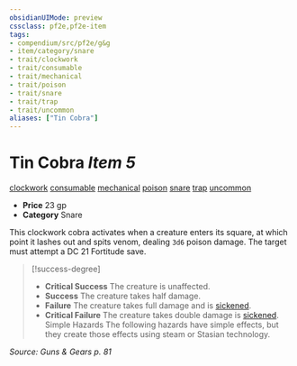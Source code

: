 ```yaml
---
obsidianUIMode: preview
cssclass: pf2e,pf2e-item
tags:
- compendium/src/pf2e/g&g
- item/category/snare
- trait/clockwork
- trait/consumable
- trait/mechanical
- trait/poison
- trait/snare
- trait/trap
- trait/uncommon
aliases: ["Tin Cobra"]
---
```

# Tin Cobra *Item 5*  
[clockwork](../../../Rules/traits/clockwork-g-g.md)  [consumable](../../../Rules/traits/consumable.md)  [mechanical](../../../Rules/traits/mechanical.md)  [poison](../../../Rules/traits/poison.md)  [snare](../../../Rules/traits/snare.md)  [trap](../../../Rules/traits/trap.md)  [uncommon](../../../Rules/traits/uncommon.md)  

- **Price** 23 gp
- **Category** Snare

This clockwork cobra activates when a creature enters its square, at which point it lashes out and spits venom, dealing `3d6` poison damage. The target must attempt a DC 21 Fortitude save.

> [!success-degree] 
> - **Critical Success** The creature is unaffected.
> - **Success** The creature takes half damage.
> - **Failure** The creature takes full damage and is [sickened](../../../Rules/conditions.md#Sickened).
> - **Critical Failure** The creature takes double damage is [sickened](../../../Rules/conditions.md#Sickened). Simple Hazards The following hazards have simple effects, but they create those effects using steam or Stasian technology.

*Source: Guns & Gears p. 81*